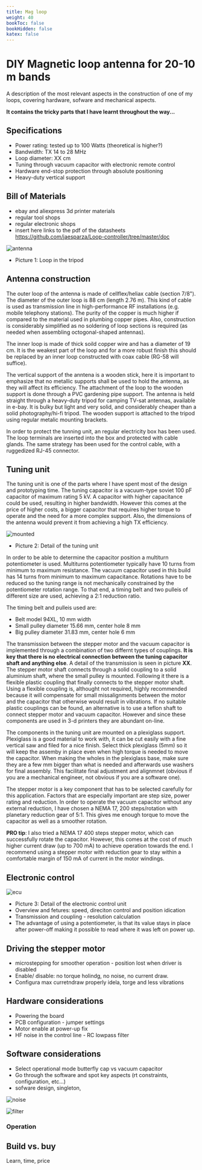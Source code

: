 ```yaml
---
title: Mag loop
weight: 40
bookToc: false
bookHidden: false
katex: false
---
```


# DIY Magnetic loop antenna for 20-10 m bands

A description of the most relevant aspects in the construction of one of my loops, covering hardware, sofware and mechanical aspects.

**It contains the tricky parts that I have learnt throughout the way...**

## Specifications
* Power rating: tested up to 100 Watts (theoretical is higher?)
* Bandwidth: TX 14 to 28 MHz
* Loop diameter: XX cm
* Tuning through vacuum capacitor with electronic remote control
* Hardware end-stop protection through absolute positioning
* Heavy-duty vertical support

## Bill of Materials
* ebay and aliexpress 3d printer materials
* regular tool shops
* regular electronic shops
* insert here links to the pdf of the datasheets https://github.com/jaesparza/Loop-controller/tree/master/doc

![antenna]() 
* Picture 1: Loop in the tripod

## Antenna construction

The outer loop of the antenna is made of cellflex/heliax cable (section 7/8"). The diameter of the outer loop is 88 cm (length 2.76 m). This kind of cable is used as transmission line in high-performance RF installations (e.g. mobile telephony stations). The purity of the copper is much higher if compared to the material used in plumbing copper pipes. Also, construction is considerably simplified as no soldering of loop sections is required (as needed when assembling octogonal-shaped antennas).

The inner loop is made of thick soild copper wire and has a diameter of 19 cm. It is the weakest part of the loop and for a more robust finish this should be replaced by an inner loop constructed with coax cable (RG-58 will suffice).

The vertical support of the anntena is a wooden stick, here it is important to emphasize that no metallic supports shall be used to hold the antenna, as they will affect its efficiency. The attachment of the loop to the wooden support is done through a PVC gardening pipe support. The antenna is held straight through a heavy-duty tripod for camping TV-sat antennas, available in e-bay. It is bulky but light and very solid, and considerably cheaper than a solid photography/hi-fi tripod. The wooden support is attached to the tripod using regular metalic mounting brackets.

In order to protect the tunning unit, an regular electricity box has been used. The loop terminals are inserted into the box and protected with cable glands. The same strategy has been used for the control cable, with a ruggedized RJ-45 connector.

## Tuning unit
The tuning unit is one of the parts where I have spent most of the design and prototyping time. The tuning capacitor is a vacuum-type soviet 100 pF capacitor of maximum rating 5 kV. A capacitor with higher capacitance could be used, resulting in higher bandwidth. However this comes at the price of higher costs, a bigger capacitor that requires higher torque to operate and the need for a more complex support. Also, the dimensions of the antenna would prevent it from achieving a high TX efficiency.

![mounted](/img/tunningUnitResized.jpg)
* Picture 2: Detail of the tuning unit

In order to be able to determine the capacitor position a multiturn potentiometer is used. Multiturns potentiometer typically have 10 turns from minimum to maximum resistance. The vacuum capacitor used in this build has 14 turns from minimum to maximum capacitance. Rotations have to be reduced so the tuning range is not mechanically constrained by the potentiometer rotation range. To that end, a timing belt and two pulleis of different size are used, achieving a 2:1 reduction ratio.

The timing belt and pulleis used are:
* Belt model 94XL, 10 mm width
* Small pulley diameter 15.66 mm, center hole 8 mm
* Big pulley diameter 31.83 mm, center hole 6 mm

The transmission between the stepper motor and the vacuum capacitor is implemented through a combination of two differnt types of couplings. **It is key that there is no electrical connection between the tuning capacitor shaft and anything else**. A detail of the transmission is seen in picture **XX**. The stepper motor shaft connects through a solid coupling to a solid aluminium shaft, where the small pulley is mounted. Following it there is a flexible plastic coupling that finally connects to the stepper motor shaft. Using a flexible coupling is, althought not required, highly recommended because it will compensate for small missalignments between the motor and the capacitor that otherwise would result in vibrations. If no suitable plastic couplings can be found, an alternative is to use a teflon shaft to connect stepper motor and vacuum capacitor. However and since these components are used in 3-d printers they are abundant on-line.

The components in the tuning unit are mounted on a plexiglass support. Plexiglass is a good material to work with, it can be cut easily with a fine vertical saw and filed for a nice finish. Select thick plexiglass (5mm) so it will keep the assemby in place even when high torque is needed to move the capacitor. When making the wholes in the plexiglass base, make sure they are a few mm bigger than what is needed and afterwards use washers for final assembly. This facilitate final adjustment and alignmnet (obvious if you are a mechanical engineer, not obvious if you are a software one).

The stepper motor is a key component that has to be selected carefully for this application. Factors that are especially important are step size, power rating and reduction. In order to operate the vacuum capacitor without any external reduction, I have chosen a NEMA 17, 200 steps/rotation with planetary reduction gear of 5:1. This gives me enough torque to move the capacitor as well as a smoother rotation.

**PRO tip**: I also tried a NEMA 17 400 steps stepper motor, which can successfully rotate the capacitor. However, this comes at the cost of much higher current draw (up to 700 mA) to achieve operation towards the end. I recommend using a stepper motor with reduction gear to stay within a comfortable margin of 150 mA of current in the motor windings. 

## Electronic control

![ecu]()
* Picture 3: Detail of the electronic control unit
* Overview and fetures: speed, direciton control and position idication
* Transmission and coupling - resolution calculation
* The advantage of using a potentiometer, is that its value stays in place after power-off making it possible to read where it was left on power up.

## Driving the stepper motor
* microstepping for smoother operation - position lost when driver is disabled
* Enable/ disable: no torque holindg, no noise, no current draw.
* Configura max curretndraw properly idela, torge and less vibrations

## Hardware considerations
* Powering the board
* PCB configuration - jumper settings
* Motor enable at power-up fix
* HF noise in the control line - RC lowpass filter

## Software considerations
* Select operational mode butterfly cap vs vacuum capacitor 
* Go through the software and spot key aspects (rt constraints, configuration, etc...)
* sofware design, singleton, 

![noise]()

![filter]()

### Operation

## Build vs. buy

Learn, time, price